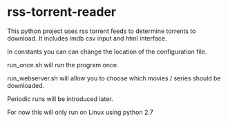 rss-torrent-reader
==================

This python project uses rss torrent feeds to determine torrents to download. It includes imdb csv input and html interface.

In constants you can can change the location of the configuration file.

run_once.sh will run the program once. 

run_webserver.sh will allow you to choose which movies / series should be downloaded.

Periodic runs will be introduced later.

For now this will only run on Linux using python 2.7